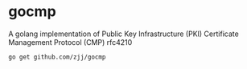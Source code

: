 # gocmp
A golang implementation of Public Key Infrastructure (PKI) Certificate Management Protocol (CMP) rfc4210


`go get github.com/zjj/gocmp`
